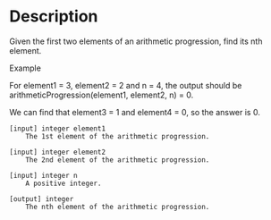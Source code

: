 # Description
Given the first two elements of an arithmetic progression, find its nth element.

Example

For element1 = 3, element2 = 2 and n = 4, the output should be arithmeticProgression(element1, element2, n) = 0.

We can find that element3 = 1 and element4 = 0, so the answer is 0.

```
[input] integer element1
    The 1st element of the arithmetic progression.

[input] integer element2
    The 2nd element of the arithmetic progression.

[input] integer n
    A positive integer.

[output] integer
    The nth element of the arithmetic progression.
```
